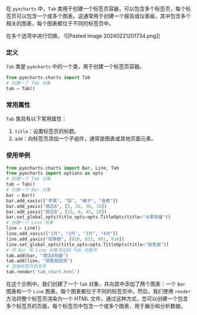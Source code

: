 在 `pyecharts` 中，`Tab` 类用于创建一个标签页容器，可以包含多个标签页，每个标签页可以包含一个或多个图表。这通常用于创建一个报告或仪表板，其中包含多个相关的图表，每个图表都位于不同的标签页中。

在多个选项中进行切换。
![[Pasted image 20240221201734.png]]
### 定义
`Tab` 类是 `pyecharts` 中的一个类，用于创建一个标签页容器。
```python
from pyecharts.charts import Tab
# 创建一个 Tab 对象
tab = Tab()
```
### 常用属性
`Tab` 类具有以下常用属性：
1. `title`：设置标签页的标题。
2. `add`：向标签页添加一个子组件，通常是图表或其他页面元素。
### 使用举例
```python
from pyecharts.charts import Bar, Line, Tab
from pyecharts import options as opts
# 创建一个 Tab 对象
tab = Tab()
# 创建一个 Bar 对象
bar = Bar()
bar.add_xaxis(["苹果", "梨", "橘子", "香蕉"])
bar.add_yaxis("商店A", [5, 20, 36, 10])
bar.add_yaxis("商店B", [15, 6, 45, 20])
bar.set_global_opts(title_opts=opts.TitleOpts(title="水果销量"))
# 创建一个 Line 对象
line = Line()
line.add_xaxis(["1月", "2月", "3月", "4月"])
line.add_yaxis("销售额", [820, 932, 901, 934])
line.set_global_opts(title_opts=opts.TitleOpts(title="销售额"))
# 将 Bar 和 Line 对象添加到 Tab 对象中
tab.add(bar, "商店A销量")
tab.add(line, "销售额趋势")
# 渲染标签页到文件
tab.render('tab_chart.html')
```
在这个示例中，我们创建了一个 `Tab` 对象，并向其中添加了两个图表：一个 `Bar` 图表和一个 `Line` 图表。每个图表都位于不同的标签页中。然后，我们使用 `render` 方法将整个标签页渲染为一个 HTML 文件。通过这种方式，您可以创建一个包含多个标签页的页面，每个标签页中包含一个或多个图表，用于展示和分析数据。
